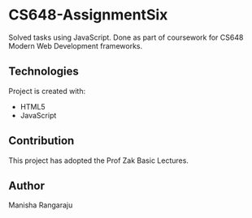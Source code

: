 # CS648-AssignmentSix
Solved tasks using JavaScript.
Done as part of coursework for CS648 Modern Web Development frameworks.

## Technologies
Project is created with:
* HTML5
* JavaScript

## Contribution
This project has adopted the Prof Zak Basic Lectures.

## Author
Manisha Rangaraju

